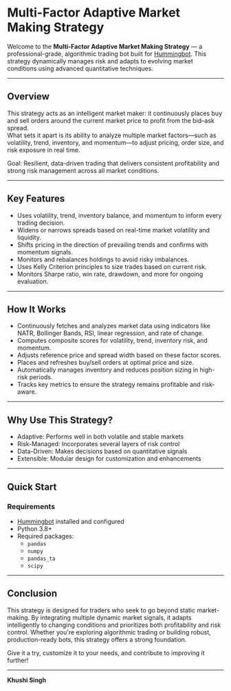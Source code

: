 # Multi-Factor Adaptive Market Making Strategy

Welcome to the **Multi-Factor Adaptive Market Making Strategy** — a professional-grade, algorithmic trading bot built for [Hummingbot](https://hummingbot.org). This strategy dynamically manages risk and adapts to evolving market conditions using advanced quantitative techniques.

---

## Overview

This strategy acts as an intelligent market maker: it continuously places buy and sell orders around the current market price to profit from the bid–ask spread.  
What sets it apart is its ability to analyze multiple market factors—such as volatility, trend, inventory, and momentum—to adjust pricing, order size, and risk exposure in real time.

Goal: Resilient, data-driven trading that delivers consistent profitability and strong risk management across all market conditions.

---

## Key Features

- Uses volatility, trend, inventory balance, and momentum to inform every trading decision.
- Widens or narrows spreads based on real-time market volatility and liquidity.
- Shifts pricing in the direction of prevailing trends and confirms with momentum signals.
- Monitors and rebalances holdings to avoid risky imbalances.
- Uses Kelly Criterion principles to size trades based on current risk.
- Monitors Sharpe ratio, win rate, drawdown, and more for ongoing evaluation.

---

## How It Works

- Continuously fetches and analyzes market data using indicators like NATR, Bollinger Bands, RSI, linear regression, and rate of change.
- Computes composite scores for volatility, trend, inventory risk, and momentum.
- Adjusts reference price and spread width based on these factor scores.
- Places and refreshes buy/sell orders at optimal price and size.
- Automatically manages inventory and reduces position sizing in high-risk periods.
- Tracks key metrics to ensure the strategy remains profitable and risk-aware.

---

## Why Use This Strategy?

- Adaptive: Performs well in both volatile and stable markets  
- Risk-Managed: Incorporates several layers of risk control  
- Data-Driven: Makes decisions based on quantitative signals  
- Extensible: Modular design for customization and enhancements  

---

## Quick Start

### Requirements

- [Hummingbot](https://hummingbot.org) installed and configured  
- Python 3.8+  
- Required packages:
  - `pandas`
  - `numpy`
  - `pandas_ta`
  - `scipy`

---

## Conclusion

This strategy is designed for traders who seek to go beyond static market-making. By integrating multiple dynamic market signals, it adapts intelligently to changing conditions and prioritizes both profitability and risk control. Whether you're exploring algorithmic trading or building robust, production-ready bots, this strategy offers a strong foundation.

Give it a try, customize it to your needs, and contribute to improving it further!

---

**Khushi Singh** 